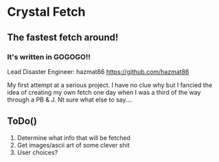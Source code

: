 # Crystal Fetch
## The fastest fetch around!
### It's written in GOGOGO!!

Lead Disaster Engineer: hazmat86
https://github.com/hazmat86

My first attempt at a serious project. I have no clue why but I fancied the idea of creating my own fetch one day when I was a third of the way through a PB & J. Nt sure what else to say....

ToDo()
---
1. Determine what info that will be fetched
2. Get images/ascii art of some clever shit
3. User choices?
